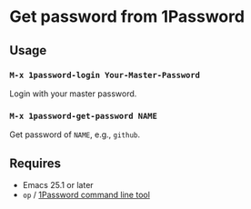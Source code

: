 # Get password from 1Password

## Usage

### `M-x 1password-login Your-Master-Password`

Login with your master password.

### `M-x 1password-get-password NAME`

Get password of `NAME`, e.g., `github`.

## Requires

- Emacs 25.1 or later
- `op` / [1Password command line tool](https://support.1password.com/command-line/)
